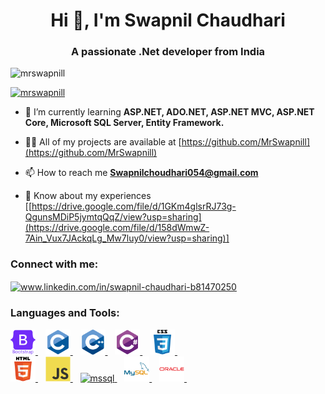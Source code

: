 <h1 align="center">Hi 👋, I'm Swapnil Chaudhari</h1>
<h3 align="center">A passionate .Net developer from India</h3>

<p align="left"> <img src="https://komarev.com/ghpvc/?username=mrswapnill&label=Profile%20views&color=0e75b6&style=flat" alt="mrswapnill" /> </p>

<p align="left"> <a href="https://github.com/ryo-ma/github-profile-trophy"><img src="https://github-profile-trophy.vercel.app/?username=mrswapnill" alt="mrswapnill" /></a> </p>

- 🌱 I’m currently learning **ASP.NET, ADO.NET, ASP.NET MVC, ASP.NET Core, Microsoft SQL Server, Entity Framework.**

- 👨‍💻 All of my projects are available at [https://github.com/MrSwapnill](https://github.com/MrSwapnill)

- 📫 How to reach me **Swapnilchoudhari054@gmail.com**

- 📄 Know about my experiences [[https://drive.google.com/file/d/1GKm4glsrRJ73g-QgunsMDiP5jymtqQqZ/view?usp=sharing](https://drive.google.com/file/d/158dWmwZ-7Ain_Vux7JAckqLg_Mw7luy0/view?usp=sharing)]
<h3 align="left">Connect with me:</h3>
<p align="left">
<a href="https://linkedin.com/in/www.linkedin.com/in/swapnil-chaudhari-b81470250" target="blank"><img align="center" src="https://raw.githubusercontent.com/rahuldkjain/github-profile-readme-generator/master/src/images/icons/Social/linked-in-alt.svg" alt="www.linkedin.com/in/swapnil-chaudhari-b81470250" height="30" width="40" /></a>
<!-- <a href="https://instagram.com/mr_.swappy" target="blank"><img align="center" src="https://raw.githubusercontent.com/rahuldkjain/github-profile-readme-generator/master/src/images/icons/Social/instagram.svg" alt="mr_.swappy" height="30" width="40" /></a> -->
</p>

<h3 align="left">Languages and Tools:</h3>
<p align="left"> 
  <a href="https://getbootstrap.com" target="_blank" rel="noreferrer"> 
    <img src="https://raw.githubusercontent.com/devicons/devicon/master/icons/bootstrap/bootstrap-plain-wordmark.svg" alt="bootstrap" width="40" height="40"/> 
  </a> &nbsp&nbsp
  <a href="https://www.cprogramming.com/" target="_blank" rel="noreferrer"> 
    <img src="https://raw.githubusercontent.com/devicons/devicon/master/icons/c/c-original.svg" alt="c" width="40" height="40"/> 
  </a> &nbsp&nbsp
  <a href="https://www.w3schools.com/cpp/" target="_blank" rel="noreferrer"> 
    <img src="https://raw.githubusercontent.com/devicons/devicon/master/icons/cplusplus/cplusplus-original.svg" alt="cplusplus" width="40" height="40"/> 
  </a> &nbsp&nbsp
  <a href="https://www.w3schools.com/cs/" target="_blank" rel="noreferrer"> 
    <img src="https://raw.githubusercontent.com/devicons/devicon/master/icons/csharp/csharp-original.svg" alt="csharp" width="40" height="40"/> 
  </a> &nbsp&nbsp
  <a href="https://www.w3schools.com/css/" target="_blank" rel="noreferrer"> 
    <img src="https://raw.githubusercontent.com/devicons/devicon/master/icons/css3/css3-original-wordmark.svg" alt="css3" width="40" height="40"/> 
  </a> &nbsp&nbsp<br>
  <a href="https://www.w3.org/html/" target="_blank" rel="noreferrer"> 
    <img src="https://raw.githubusercontent.com/devicons/devicon/master/icons/html5/html5-original-wordmark.svg" alt="html5" width="40" height="40"/> 
  </a> &nbsp&nbsp
  <a href="https://developer.mozilla.org/en-US/docs/Web/JavaScript" target="_blank" rel="noreferrer"> 
    <img src="https://raw.githubusercontent.com/devicons/devicon/master/icons/javascript/javascript-original.svg" alt="javascript" width="40" height="40"/> 
  </a> &nbsp&nbsp
  <a href="https://www.microsoft.com/en-us/sql-server" target="_blank" rel="noreferrer"> 
    <img src="https://www.svgrepo.com/show/303229/microsoft-sql-server-logo.svg" alt="mssql" width="40" height="40"/> 
  </a> &nbsp&nbsp
  <a href="https://www.mysql.com/" target="_blank" rel="noreferrer"> 
    <img src="https://raw.githubusercontent.com/devicons/devicon/master/icons/mysql/mysql-original-wordmark.svg" alt="mysql" width="40" height="40"/> 
  </a> &nbsp&nbsp
  <a href="https://www.oracle.com/" target="_blank" rel="noreferrer"> 
    <img src="https://raw.githubusercontent.com/devicons/devicon/master/icons/oracle/oracle-original.svg" alt="oracle" width="40" height="40"/> 
  </a> &nbsp&nbsp
  
</p>
